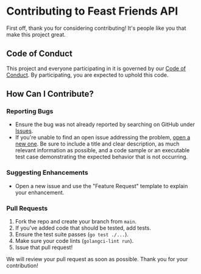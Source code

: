 # Contributing to Feast Friends API

First off, thank you for considering contributing! It's people like you that make this project great.

## Code of Conduct

This project and everyone participating in it is governed by our [Code of Conduct](CODE_OF_CONDUCT.md). By participating, you are expected to uphold this code.

## How Can I Contribute?

### Reporting Bugs
- Ensure the bug was not already reported by searching on GitHub under [Issues](https://github.com/Luizcs2/Feast-Friends/issues).
- If you're unable to find an open issue addressing the problem, [open a new one](https://github.com/Luizcs2/Feast-Friends/issues/new). Be sure to include a title and clear description, as much relevant information as possible, and a code sample or an executable test case demonstrating the expected behavior that is not occurring.

### Suggesting Enhancements
- Open a new issue and use the "Feature Request" template to explain your enhancement.

### Pull Requests
1. Fork the repo and create your branch from `main`.
2. If you've added code that should be tested, add tests.
3. Ensure the test suite passes (`go test ./...`).
4. Make sure your code lints (`golangci-lint run`).
5. Issue that pull request!

We will review your pull request as soon as possible. Thank you for your contribution!